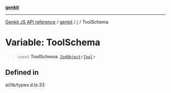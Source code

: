[**genkit**](../README.md)

***

[Genkit JS API reference](../../README.md) / [genkit](../README.md) / [/](../README.md) / ToolSchema

# Variable: ToolSchema

> `const` **ToolSchema**: [`ZodObject`](../namespaces/z/classes/ZodObject.md)\<[`Tool`](../type-aliases/Tool.md)\>

## Defined in

ai/lib/types.d.ts:33
